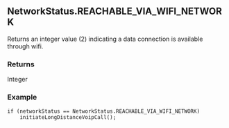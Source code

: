 NetworkStatus.REACHABLE_VIA_WIFI_NETWORK
-----------
Returns an integer value (2) indicating a data connection is available through wifi.

### Returns ###
Integer

### Example ###
    if (networkStatus == NetworkStatus.REACHABLE_VIA_WIFI_NETWORK)
        initiateLongDistanceVoipCall();